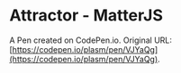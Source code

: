 # Attractor - MatterJS

A Pen created on CodePen.io. Original URL: [https://codepen.io/plasm/pen/VJYaQg](https://codepen.io/plasm/pen/VJYaQg).


